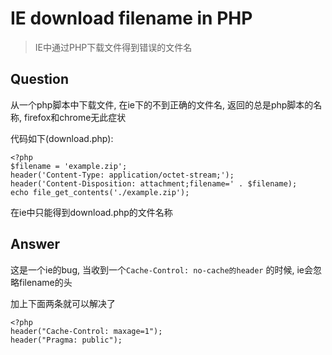 IE download filename in PHP
===========================

> IE中通过PHP下载文件得到错误的文件名

Question
--------

从一个php脚本中下载文件, 在ie下的不到正确的文件名, 返回的总是php脚本的名称, firefox和chrome无此症状

代码如下(download.php):

    <?php
    $filename = 'example.zip';
    header('Content-Type: application/octet-stream;');
    header('Content-Disposition: attachment;filename=' . $filename);
    echo file_get_contents('./example.zip');

在ie中只能得到download.php的文件名称

Answer
------

这是一个ie的bug, 当收到一个`Cache-Control: no-cache的header` 的时候, ie会忽略filename的头

加上下面两条就可以解决了

    <?php
    header("Cache-Control: maxage=1");
    header("Pragma: public");
